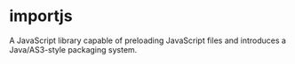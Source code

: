 importjs
========

A JavaScript library capable of preloading JavaScript files and introduces a Java/AS3-style packaging system.
